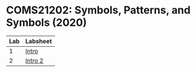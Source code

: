# COMS21202: Symbols, Patterns, and Symbols (2020)

| Lab | Labsheet |
|-----|----------|
| 1   | [Intro](lab_1/labsheet1.ipynb) |
| 2   | [Intro 2](lab_2/labsheet2.ipynb) |
